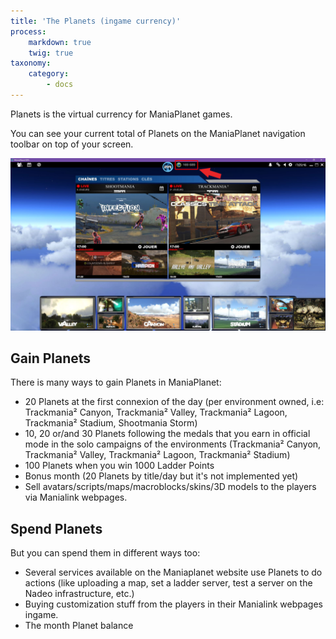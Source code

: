 ```yaml
---
title: 'The Planets (ingame currency)'
process:
    markdown: true
    twig: true
taxonomy:
    category:
        - docs
---
```


Planets is the virtual currency for ManiaPlanet games.

You can see your current total of Planets on the ManiaPlanet navigation toolbar on top of your screen.

![](./mp4_planets.jpg)

## Gain Planets
There is many ways to gain Planets in ManiaPlanet:

* 20 Planets at the first connexion of the day (per environment owned, i.e: Trackmania² Canyon, Trackmania² Valley, Trackmania² Lagoon, Trackmania² Stadium, Shootmania Storm)
* 10, 20 or/and 30 Planets following the medals that you earn in official mode in the solo campaigns of the environments (Trackmania² Canyon, Trackmania² Valley, Trackmania² Lagoon, Trackmania² Stadium)
* 100 Planets when you win 1000 Ladder Points
* Bonus month (20 Planets by title/day but it's not implemented yet)
* Sell avatars/scripts/maps/macroblocks/skins/3D models to the players via Manialink webpages.

## Spend Planets
But you can spend them in different ways too:

* Several services available on the Maniaplanet website use Planets to do actions (like uploading a map, set a ladder server, test a server on the Nadeo infrastructure, etc.)
* Buying customization stuff from the players in their Manialink webpages ingame.
* The month Planet balance